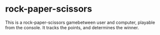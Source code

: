 # rock-paper-scissors
This is a rock-paper-scissors gamebetween user and computer, playable from the console. It tracks the points, and determines the winner.
